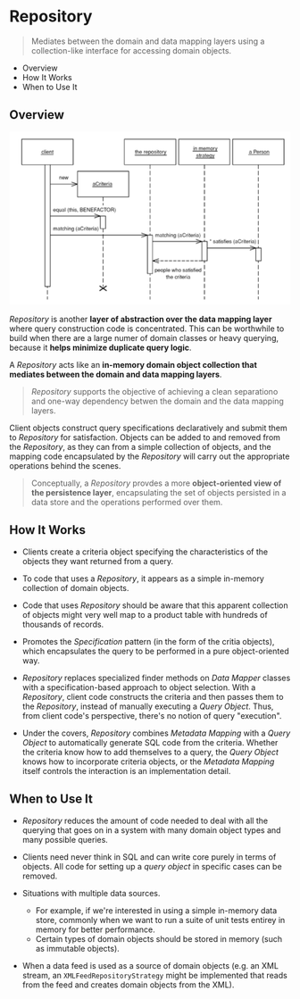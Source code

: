 # Repository

> Mediates between the domain and data mapping layers using a collection-like interface for accessing domain objects.

* Overview
* How It Works
* When to Use It

## Overview

![](2021-07-28-00-24-27.png)

*Repository* is another **layer of abstraction over the data mapping layer** where query construction code is concentrated. This can be worthwhile to build when there are a large numer of domain classes or heavy querying, because it **helps minimize duplicate query logic**.

A *Repository* acts like an **in-memory domain object collection that mediates between the domain and data mapping layers**.

> *Repository* supports the objective of achieving a clean separationo and one-way dependency betwen the domain and the data mapping layers.

Client objects construct query specifications declaratively and submit them to *Repository* for satisfaction. Objects can be added to and removed from the *Repository*, as they can from a simple collection of objects, and the mapping code encapsulated by the *Repository* will carry out the appropriate operations behind the scenes.

> Conceptually, a *Repository* provdes a more **object-oriented view of the persistence layer**, encapsulating the set of objects persisted in a data store and the operations performed over them.

## How It Works

* Clients create a criteria object specifying the characteristics of the objects they want returned from a query.

* To code that uses a *Repository*, it appears as a simple in-memory collection of domain objects.

* Code that uses *Repository* should be aware that this apparent collection of objects might very well map to a product table with hundreds of thousands of records.

* Promotes the *Specification* pattern (in the form of the critia objects), which encapsulates the query to be performed in a pure object-oriented way.

* *Repository* replaces specialized finder methods on *Data Mapper* classes with a specification-based approach to object selection. With a *Repository*, client code constructs the criteria and then passes them to the *Repository*, instead of manually executing a *Query Object*. Thus, from client code's perspective, there's no notion of query "execution".

* Under the covers, *Repository* combines *Metadata Mapping* with a *Query Object* to automatically generate SQL code from the criteria. Whether the criteria know how to add themselves to a query, the *Query Object* knows how to incorporate criteria objects, or the *Metadata Mapping* itself controls the interaction is an implementation detail.

## When to Use It

* *Repository* reduces the amount of code needed to deal with all the querying that goes on in a system with many domain object types and many possible queries.

* Clients need never think in SQL and can write core purely in terms of objects. All code for setting up a *query object* in specific cases can be removed.

* Situations with multiple data sources.
  * For example, if we're interested in using a simple in-memory data store, commonly when we want to run a suite of unit tests entirey in memory for better performance.
  * Certain types of domain objects should be stored in memory (such as immutable objects).

* When a data feed is used as a source of domain objects (e.g. an XML stream, an `XMLFeedRepositoryStrategy` might be implemented that reads from the feed and creates domain objects from the XML).
